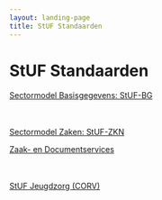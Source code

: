 ```yaml
---
layout: landing-page
title: StUF Standaarden
---
```

# StUF Standaarden
<!--[StUF Onderlaag]()
<br/><br/>-->
[Sectormodel Basisgegevens: StUF-BG](https://vng-realisatie.github.io/StUF-BG/)<br/>
<!--[RSGB Bevragingen]()<br/>
[StUF BAG]()<br/>
[LV Adressen en Gebouwen (LV BAG)]()<br/>
[Kadastrale mutatieservices]()<br/>
[Sectormodel Geo: StUF Geo IMGeo]()<br/>
[Sectormodel HR: StUF-HR]()<br/>
[LV Wet Kenbaarheid Publiekrechtelijke Beperkingen]()-->
<br/><br/>
[Sectormodel Zaken: StUF-ZKN](https://vng-realisatie.github.io/StUF-ZKN/)<br/>
<!--[Sectormodel Zaaktypen(-catalogus): StUF–ZTC]()<br/>-->
[Zaak- en Documentservices](https://vng-realisatie.github.io/Zaak-en-Documentservices/)<br/>
<!--[Documentcreatieservices](https://melsk-r.github.io/Documentcreatie-services/)<br/><br/>
[Prefill eFormulierservices]()<br/>
[Sectormodel e-Formulieren: StUF-EF]()<br/>
[Sectormodel WOZ: StUF-WOZ]()<br/>
[StUF BAG-GBA]()
<br/><br/>
[Wabo-BAG services]()<br/>
[Toezicht- en Handhavenservices]()<br/>
[StUF-Geo BAG]()<br/>
[LV Omgevingsloket]()<br/>
[Sectormodel RIHa: StUF-RIHa]()-->
<br/><br/>
[StUF Jeugdzorg (CORV)](https://vng-realisatie.github.io/StUF-Jeugdzorg/)<br/>
<!--[Regie- en zaakservices]()<br/>
[StUF-GGk berichtenvelop ISD-Keten]()<br/>
[Participatieladder]()<br/>
[Kinderopvang]()
<br/><br/>
[Koppelvlak Betalen- en Invorderenservices]()-->
